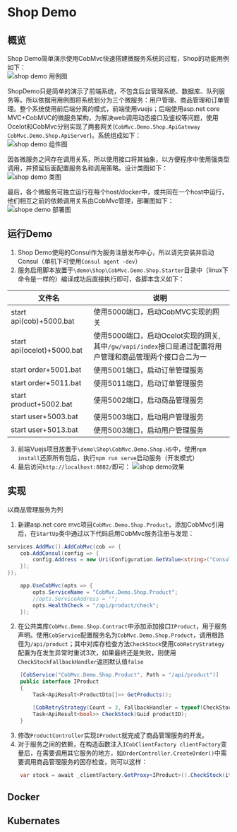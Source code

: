 # Shop Demo

## 概览
Shop Demo简单演示使用CobMvc快速搭建微服务系统的过程，Shop的功能用例如下：  
![shop demo 用例图](https://raw.githubusercontent.com/aspark/CobMvc/dev/tutorials/Images/shop-case.png)  


ShopDemo只是简单的演示了前端系统，不包含后台管理系统、数据库、队列服务等。所以依据用用例图将系统划分为三个微服务：用户管理、商品管理和订单管理。整个系统使用前后端分离的模式，前端使用vuejs；后端使用asp.net core MVC+CobMVC的微服务架构，为解决web调用动态接口及鉴权等问题，使用Ocelot和CobMvc分别实现了两套网关(`CobMvc.Demo.Shop.ApiGateway` `CobMvc.Demo.Shop.ApiServer`)。系统组成如下：  
![shop demo 组件图](https://raw.githubusercontent.com/aspark/CobMvc/dev/tutorials/Images/shop-components.png)  


因各微服务之间存在调用关系，所以使用接口将其抽象，以方便程序中使用强类型调用，并预留后面配置服务名和调用策略。设计类图如下：  
![shop demo 类图](https://raw.githubusercontent.com/aspark/CobMvc/dev/tutorials/Images/shop-class.png)


最后，各个微服务可独立运行在每个host/docker中，或共同在一个host中运行，他们相互之前的依赖调用关系由CobMvc管理，部署图如下：  
![shope demo 部署图](https://raw.githubusercontent.com/aspark/CobMvc/dev/tutorials/Images/shop-deployment.png)

## 运行Demo
1. Shop Demo使用的Consul作为服务注册发布中心，所以请先安装并启动Consul（单机下可使用`Consul agent -dev`）
2. 服务启用脚本放置于`\demo\Shop\CobMvc.Demo.Shop.Starter`目录中（linux下命令是一样的）编译成功后直接执行即可，各脚本含义如下：

|文件名|说明|
|---|---|
|start api(cob)+5000.bat|使用5000端口，启动CobMVC实现的网关|
|start api(ocelot)+5000.bat|使用5000端口，启动Ocelot实现的网关,其中`/gw/vapi/index`接口是通过配置将用户管理和商品管理两个接口合二为一|
|start order+5001.bat|使用5001端口，启动订单管理服务|
|start order+5011.bat|使用5011端口，启动订单管理服务|
|start product+5002.bat|使用5002端口，启动商品管理服务|
|start user+5003.bat|使用5003端口，启动用户管理服务|
|start user+5013.bat|使用5003端口，启动用户管理服务|

3. 前端Vuejs项目放置于`\demo\Shop\CobMvc.Demo.Shop.H5`中，使用`npm install`还原所有包后，执行`npm run serve`启动服务（开发模式）
4. 最后访问`http://localhost:8082/`即可：
![shop demo效果]()

## 实现
以商品管理服务为列
1. 新建asp.net core mvc项目`CobMvc.Demo.Shop.Product`，添加CobMvc引用后，在`StartUp`类中通过以下代码启用CobMvc服务注册与发现：
```C#
services.AddMvc().AddCobMvc(cob => {
    cob.AddConsul(config => {
        config.Address = new Uri(Configuration.GetValue<string>("Consul:Address"));
    });
});
```
```C#
    app.UseCobMvc(opts => {
        opts.ServiceName = "CobMvc.Demo.Shop.Product";
        //opts.ServiceAddress = "";
        opts.HealthCheck = "/api/product/check";
    });
```
2. 在公共类库`CobMvc.Demo.Shop.Contract`中添加添加接口`IProduct`，用于服务声明。使用`CobService`配置服务名为`CobMvc.Demo.Shop.Product`，调用根路径为`/api/product`；其中对库存检查方法`CheckStock`使用`CobRetryStrategy`配置为在发生异常时重试3次，如果最终还是失败，则使用`CheckStockFallbackHandler`返回默认值`false`

```C#
    [CobService("CobMvc.Demo.Shop.Product", Path = "/api/product")]
    public interface IProduct
    {
        Task<ApiResult<ProductDto[]>> GetProducts();

        [CobRetryStrategy(Count = 3, FallbackHandler = typeof(CheckStockFallbackHandler))]//FallbackValue = "Task.FromResult(ApiResult.Create<bool>(false))"
        Task<ApiResult<bool>> CheckStock(Guid productID);
    }
```

3. 修改`ProductController`实现`IProduct`就完成了商品管理服务的开发。
4. 对于服务之间的依赖，在构造函数注入`ICobClientFactory clientFactory`变量后，在需要调用其它服务的地方，如`OrderController.CreateOrder()`中需要调用商品管理服务的困存检查，则可以这样：
```C#
    var stock = await _clientFactory.GetProxy<IProduct>().CheckStock(item.ProductID);
```

## Docker



## Kubernates